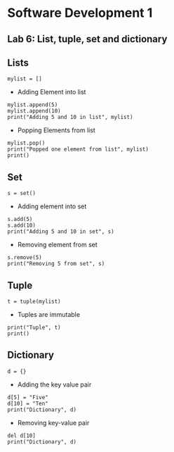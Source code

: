 # Software Development 1
## Lab 6: List, tuple, set and dictionary

## Lists
```
mylist = []
```
- Adding Element into list
```
mylist.append(5)
mylist.append(10)
print("Adding 5 and 10 in list", mylist)
```

- Popping Elements from list
```
mylist.pop()
print("Popped one element from list", mylist)
print()
```

## Set
```
s = set()
```

- Adding element into set
```
s.add(5)
s.add(10)
print("Adding 5 and 10 in set", s)
```

- Removing element from set
```
s.remove(5)
print("Removing 5 from set", s)
```

## Tuple
```
t = tuple(mylist)
```

- Tuples are immutable
```
print("Tuple", t)
print()
```

## Dictionary
```
d = {}
```

- Adding the key value pair
```
d[5] = "Five"
d[10] = "Ten"
print("Dictionary", d)
```
- Removing key-value pair
```
del d[10]
print("Dictionary", d)
```
